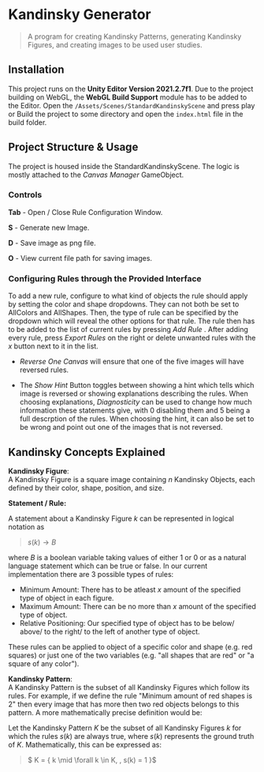 # Kandinsky Generator
> A program for creating Kandinsky Patterns, generating Kandinsky Figures, and creating images to be used user studies.

## Installation

This project runs on the **Unity Editor Version 2021.2.7f1**. Due to the project building on WebGL, the **WebGL Build Support** module has to be added to the Editor. Open the ``/Assets/Scenes/StandardKandinskyScene`` and press play or Build the project to some directory and open the ``index.html`` file in the build folder. 


## Project Structure & Usage
The project is housed inside the StandardKandinskyScene. The logic is mostly attached to the *Canvas Manager* GameObject.

### Controls

**Tab** - Open / Close Rule Configuration Window.


**S** - Generate new Image.


**D** - Save image as png file.


**O** - View current file path for saving images.


### Configuring Rules through the Provided Interface


To add a new rule, configure to what kind of objects the rule should apply by setting the color and shape dropdowns. They can not both be set to AllColors and AllShapes. Then, the type of rule can be specified by the dropdown which will reveal the other options for that rule. The rule then has to be added to the list of current rules by pressing *Add Rule* . After adding every rule, press *Export Rules* on the right or delete unwanted rules with the *x* button next to it in the list. 

- *Reverse One Canvas* will ensure that one of the five images will have reversed rules. 

- The *Show Hint* Button toggles between showing a hint which tells which image is reversed or showing explanations describing the rules. 
When choosing explanations, *Diagnosticity* can be used to change how much information these statements give, with 0 disabling them and 5 being a full descrption of the rules. 
When choosing the hint, it can also be set to be wrong and point out one of the images that is not reversed. 



## Kandinsky Concepts Explained

**Kandinsky Figure**:  
A Kandinsky Figure is a square image containing $n$ Kandinsky Objects, each defined by their color, shape, position, and size. 

**Statement / Rule:**

A statement about a Kandinsky Figure $k$ can be represented in logical notation as
> $s(k) \rightarrow B$  

where $B$ is a boolean variable taking values of either $1$ or $0$ or as a natural language statement which can be true or false.
In our current implementation there are 3 possible types of rules: 
- Minimum Amount: There has to be atleast $x$ amount of the specified type of object in each figure.
- Maximum Amount: There can be no more than $x$ amount of the specified type of object. 
- Relative Positioning: Our specified type of object has to be below/ above/ to the right/ to the left of another type of object. 

These rules can be applied to object of a specific color and shape (e.g. red squares) or just one of the two variables (e.g. "all shapes that are red" or "a square of any color").

**Kandinsky Pattern**:  
A Kandinsky Pattern is the subset of all Kandinsky Figures which follow its rules. For example, if we define the rule "Minimum amount of red shapes is 2" then every image that has more then two red objects belongs to this pattern. A more mathematically precise definition would be:

Let the Kandinsky Pattern $K$ be the subset of all Kandinsky Figures $k$ for which the rules $s(k)$ are always true, where $s(k)$ represents the ground truth of $K$. Mathematically, this can be expressed as:

> $ K = \{ k \mid \forall k \in K, \, s(k) = 1 \}$








